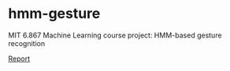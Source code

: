 hmm-gesture
===========

MIT 6.867 Machine Learning course project: HMM-based gesture recognition

[Report](http://people.csail.mit.edu/yingyin/resources/doc/projects/6867term-project.pdf)
